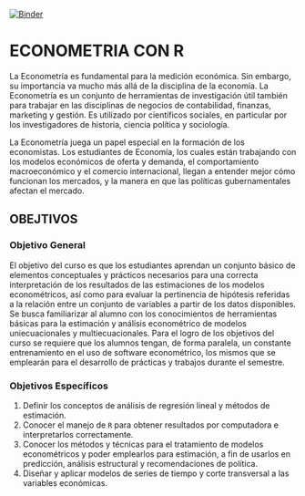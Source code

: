 [![Binder](https://mybinder.org/badge_logo.svg)](https://mybinder.org/v2/gh/vchung18/Econometria.git/HEAD)

# ECONOMETRIA CON R
La Econometría es fundamental para la medición económica. Sin embargo, su importancia va
mucho más allá de la disciplina de la economía. La Econometría es un conjunto de herramientas de
investigación útil también para trabajar en las disciplinas de negocios de contabilidad, finanzas,
marketing y gestión. Es utilizado por científicos sociales, en particular por los investigadores de
historia, ciencia política y sociología.

La Econometría juega un papel especial en la formación de los economistas. Los estudiantes
de Economía, los cuales están trabajando con los modelos económicos de oferta y demanda,
el comportamiento macroeconómico y el comercio internacional, llegan a entender mejor cómo
funcionan los mercados, y la manera en que las políticas gubernamentales afectan el mercado.

## OBEJTIVOS
### Objetivo General
El objetivo del curso es que los estudiantes aprendan un conjunto básico de elementos conceptuales y 
prácticos necesarios para una correcta interpretación de los resultados de las estimaciones de los modelos econométricos, 
así como para evaluar la pertinencia de hipótesis referidas a la relación entre un conjunto de variables a partir de los 
datos disponibles. Se busca familiarizar al alumno con los conocimientos de herramientas básicas para la estimación y 
análisis econométrico de modelos uniecuacionales y multiecuacionales. Para el logro de los objetivos del curso se requiere 
que los alumnos tengan, de forma paralela, un constante entrenamiento en el uso de software econométrico, los mismos que se 
emplearán para el desarrollo de prácticas y trabajos durante el semestre.

### Objetivos Específicos 
1. Definir los conceptos de análisis de regresión lineal y métodos de estimación.
2. Conocer el manejo de `R` para obtener resultados por computadora e interpretarlos correctamente.
3. Conocer los métodos y técnicas para el tratamiento de modelos econométricos y poder emplearlos para estimación, a 
   fin de usarlos en predicción, análisis estructural y recomendaciones de política.
5. Diseñar y aplicar modelos de series de tiempo y corte transversal a las variables económicas.
